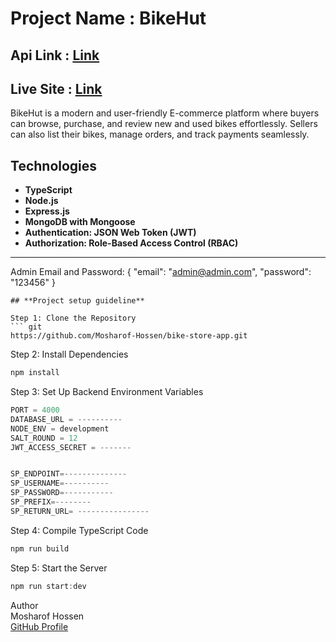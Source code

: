# Project Name : BikeHut
## Api Link : [Link](https://bike-store-backend-flax.vercel.app/)
## Live Site : [Link](https://bike-hut-app.vercel.app/)

BikeHut is a modern and user-friendly E-commerce platform where buyers can browse, purchase, and review new and used bikes effortlessly. Sellers can also list their bikes, manage orders, and track payments seamlessly.

## Technologies

*   **TypeScript**
*   **Node.js**
*   **Express.js**
*   **MongoDB with Mongoose**
*   **Authentication: JSON Web Token (JWT)**
*   **Authorization: Role-Based Access Control (RBAC)**

---
Admin Email and Password:
{
    "email": "admin@admin.com",
    "password": "123456"
}


```
## **Project setup guideline**

Step 1: Clone the Repository
``` git
https://github.com/Mosharof-Hossen/bike-store-app.git
```
Step 2: Install Dependencies
``` javascript
npm install
```
Step 3: Set Up Backend Environment Variables
``` javascript
PORT = 4000
DATABASE_URL = ----------
NODE_ENV = development
SALT_ROUND = 12
JWT_ACCESS_SECRET = -------


SP_ENDPOINT=--------------
SP_USERNAME=----------
SP_PASSWORD=-----------
SP_PREFIX=--------
SP_RETURN_URL= ----------------
```
Step 4: Compile TypeScript Code
```javascript
npm run build
```
Step 5: Start the Server
```javascript
npm run start:dev
```

Author <br>
Mosharof Hossen <br>
[GitHub Profile](https://github.com/Mosharof-Hossen)


